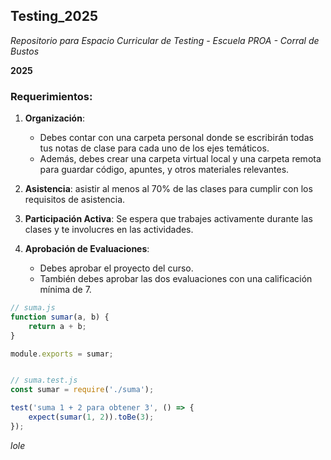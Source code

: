 ## Testing_2025

*Repositorio para Espacio Curricular de Testing - Escuela PROA - Corral de Bustos*

**2025**

### Requerimientos: 

1. **Organización**: 
	- Debes contar con una carpeta personal donde se escribirán todas tus notas de clase para cada uno de los ejes temáticos.
	- Además, debes crear una carpeta virtual local y una carpeta remota para guardar código, apuntes, y otros materiales relevantes.

2. **Asistencia**: asistir al menos al 70% de las clases para cumplir con los requisitos de asistencia.

3. **Participación Activa**: Se espera que trabajes activamente durante las clases y te involucres en las actividades.

4. **Aprobación de Evaluaciones**:
   - Debes aprobar el proyecto del curso.
   - También debes aprobar las dos evaluaciones con una calificación mínima de 7.


``` JavaScript
// suma.js
function sumar(a, b) {
    return a + b;
}

module.exports = sumar;


// suma.test.js
const sumar = require('./suma');

test('suma 1 + 2 para obtener 3', () => {
    expect(sumar(1, 2)).toBe(3);
});
```

_*lole*_
